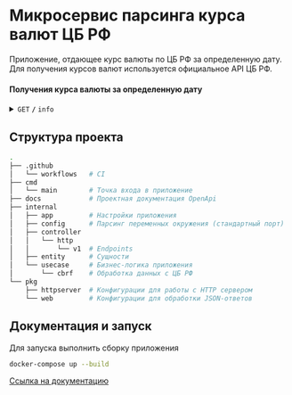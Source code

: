 # Микросервис парсинга курса валют ЦБ РФ

Приложение, отдающее курс валюты по ЦБ РФ за определенную дату. Для получения курсов валют используется официальное API ЦБ РФ.

#### Получения курса валюты за определенную дату

<details>
 <summary><code>GET</code> <code><b>/</b></code> <code>info</code></summary>

##### Parameters

> | name     | type     | data type | example    | description                 |
> |----------|----------|-----------|------------|-----------------------------|
> | currency | required | string    | USD        | Валюта в стандарте ISO 4217 |
> | date     | optional | string    | 2016-01-06 | Дата в формате YYYY-MM-DD   |

##### Example output

```json 
{
    "data": {
      "USD": "33,4013"
    },
    "service": "currency"
}
```

</details>


## Структура проекта

```bash
.
├── .github         
│   └── workflows   # CI
├── cmd
│   └── main        # Точка входа в приложение
├── docs            # Проектная документация OpenApi
├── internal
│   ├── app         # Настройки приложения
│   ├── config      # Парсинг переменных окружения (стандартный порт)
│   ├── controller
│   │   └── http
│   │       └── v1  # Endpoints 
│   ├── entity      # Сущности
│   └── usecase     # Бизнес-логика приложения
│       └── cbrf    # Обработка данных с ЦБ РФ
└── pkg
    ├── httpserver  # Конфигурации для работы с HTTP сервером
    └── web         # Конфигурации для обработки JSON-ответов
```

## Документация и запуск

Для запуска выполнить сборку приложения

```bash
docker-compose up --build
```

[Ссылка на документацию](https://malinkamedok.github.io/currency_app/)

